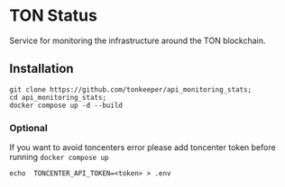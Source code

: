# TON Status

Service for monitoring the infrastructure around the TON blockchain.

## Installation

```shell
git clone https://github.com/tonkeeper/api_monitoring_stats;
cd api_monitoring_stats;
docker compose up -d --build
```

### Optional

If you want to avoid toncenters error please add toncenter token before running `docker compose up`
```shell
echo  TONCENTER_API_TOKEN=<token> > .env
```
